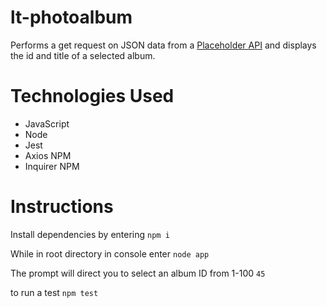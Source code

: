 # lt-photoalbum

Performs a get request on JSON data from a [Placeholder API](https://jsonplaceholder.typicode.com/photos) and displays the id and title of a selected album. 


# Technologies Used
* JavaScript
* Node
* Jest
* Axios NPM
* Inquirer NPM

# Instructions

Install dependencies by entering
`npm i`

While in root directory in console enter
`node app`

The prompt will direct you to select an album ID from 1-100
`45`

to run a test
`npm test`
